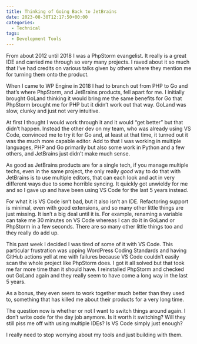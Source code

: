 ```yaml
---
title: Thinking of Going Back to JetBrains
date: 2023-08-30T12:17:50+00:00
categories:
  - Technical
tags:
  - Development Tools
---
```


From about 2012 until 2018 I was a PhpStorm evangelist. It really is a great IDE and carried me through so very many projects. I raved about it so much that I’ve had credits on various talks given by others where they mention me for turning them onto the product.

When I came to WP Engine in 2018 I had to branch out from PHP to Go and that’s where PhpStorm, and JetBrains products, fell apart for me. I initially brought GoLand thinking it would bring me the same benefits for Go that PhpStorm brought me for PHP but it didn’t work out that way. GoLand was slow, clunky and just not very intuitive.

At first I thought I would work through it and it would “get better” but that didn’t happen. Instead the other dev on my team, who was already using VS Code, convinced me to try it for Go and, at least at that time, it turned out it was the much more capable editor. Add to that I was working in multiple languages, PHP and Go primarily but also some work in Python and a few others, and JetBrains just didn’t make much sense.

As good as JetBrains products are for a single tech, if you manage multiple techs, even in the same project, the only really _good_ way to do that with JetBrains is to use multiple editors, that can each look and act in very different ways due to some horrible syncing. It quickly got unwieldy for me and so I gave up and have been using VS Code for the last 5 years instead.

For what it is VS Code isn’t bad, but it also isn’t an IDE. Refactoring support is minimal, even with good extensions, and so many other little things are just missing. It isn’t a big deal until it is. For example, renaming a variable can take me 30 minutes on VS Code whereas I can do it in GoLand or PhpStorm in a few seconds. There are so many other little things too and they really do add up.

This past week I decided I was tired of some of it with VS Code. This particular frustration was upping WordPress Coding Standards and having GitHub actions yell at me with failures because VS Code couldn’t easily scan the whole project like PhpStorm does. I got it all solved but that took me far more time than it should have. I reinstalled PhpStorm and checked out GoLand again and they really seem to have come a long way in the last 5 years.

As a bonus, they even seem to work together much better than they used to, something that has killed me about their products for a very long time.

The question now is whether or not I want to switch things around again. I don’t write code for the day job anymore. Is it worth it switching? Will they still piss me off with using multiple IDEs? Is VS Code simply just enough?

I really need to stop worrying about my tools and just building with them.